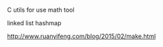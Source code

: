 C utils for use   math tool

linked list 
hashmap

http://www.ruanyifeng.com/blog/2015/02/make.html
